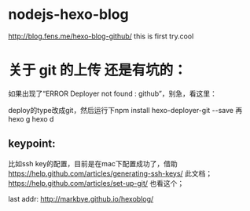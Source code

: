 # nodejs-hexo-blog   
http://blog.fens.me/hexo-blog-github/
this is first try.cool

关于 git 的上传 还是有坑的：
=============
如果出现了“ERROR Deployer not found : github”，别急，看这里：

deploy的type改成git，然后运行下npm install hexo-deployer-git --save
再hexo g
hexo d

keypoint:
-------------
比如ssh key的配置，目前是在mac下配置成功了，借助 <https://help.github.com/articles/generating-ssh-keys/> 此文档；
<https://help.github.com/articles/set-up-git/> 也看这个；

last addr: <http://markbye.github.io/hexoblog/>
